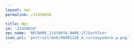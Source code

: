 ```yaml
---
layout: npc
permalink: /21450018

title: Npc
id: '21450018'
npc_name: 'NPCNAME_21450018_NAME:[F]DarkTear'
icon_url: 'portrait/mob/90001320_m_curseeyedark_p.png'
---
```

